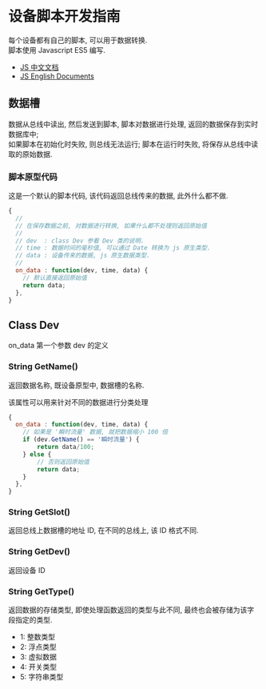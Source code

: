 # 设备脚本开发指南

每个设备都有自己的脚本, 可以用于数据转换.  
脚本使用 Javascript ES5 编写.

* [JS 中文文档](https://developer.mozilla.org/zh-CN/docs/Web/JavaScript)
* [JS English Documents](https://developer.mozilla.org/en-US/docs/Web/JavaScript)


## 数据槽

数据从总线中读出, 然后发送到脚本, 脚本对数据进行处理, 返回的数据保存到实时数据库中;  
如果脚本在初始化时失败, 则总线无法运行; 脚本在运行时失败, 将保存从总线中读取的原始数据.


### 脚本原型代码

这是一个默认的脚本代码, 该代码返回总线传来的数据, 此外什么都不做.

```javascript
{
  //
  // 在保存数据之前, 对数据进行转换, 如果什么都不处理则返回原始值
  //
  // dev  : class Dev 参看 Dev 类的说明.
  // time : 数据时间的毫秒值, 可以通过 Date 转换为 js 原生类型.
  // data : 设备传来的数据, js 原生数据类型.
  //
  on_data : function(dev, time, data) {
    // 默认直接返回原始值
    return data;
  },
}
```


## Class Dev

on_data 第一个参数 dev 的定义

### String GetName()

返回数据名称, 既设备原型中, 数据槽的名称.

该属性可以用来针对不同的数据进行分类处理

```javascript
{
  on_data : function(dev, time, data) {
    // 如果是 '瞬时流量' 数据, 就把数据缩小 100 倍
    if (dev.GetName() == '瞬时流量') {
        return data/100;
    } else {
        // 否则返回原始值
        return data;
    }
  },
}
```

### String GetSlot() 

返回总线上数据槽的地址 ID, 在不同的总线上, 该 ID 格式不同.

### String GetDev() 

返回设备 ID

### String GetType() 

返回数据的存储类型, 即使处理函数返回的类型与此不同, 最终也会被存储为该字段指定的类型.

* 1: 整数类型
* 2: 浮点类型
* 3: 虚拟数据
* 4: 开关类型
* 5: 字符串类型
